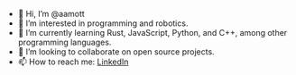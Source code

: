 - 👋 Hi, I’m @aamott
- 👀 I’m interested in programming and robotics.
- 🌱 I’m currently learning Rust, JavaScript, Python, and C++, among other programming languages.
- 💞️ I’m looking to collaborate on open source projects. 
- 📫 How to reach me: [LinkedIn](https://www.linkedin.com/in/adamamott/)

<!---
aamott/aamott is a ✨ special ✨ repository because its `README.md` (this file) appears on your GitHub profile.
You can click the Preview link to take a look at your changes.
--->

